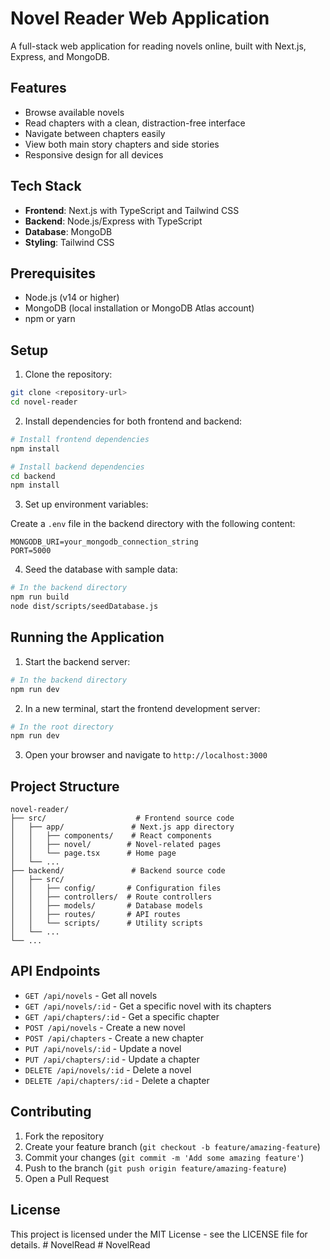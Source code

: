 # Novel Reader Web Application

A full-stack web application for reading novels online, built with Next.js, Express, and MongoDB.

## Features

- Browse available novels
- Read chapters with a clean, distraction-free interface
- Navigate between chapters easily
- View both main story chapters and side stories
- Responsive design for all devices

## Tech Stack

- **Frontend**: Next.js with TypeScript and Tailwind CSS
- **Backend**: Node.js/Express with TypeScript
- **Database**: MongoDB
- **Styling**: Tailwind CSS

## Prerequisites

- Node.js (v14 or higher)
- MongoDB (local installation or MongoDB Atlas account)
- npm or yarn

## Setup

1. Clone the repository:
```bash
git clone <repository-url>
cd novel-reader
```

2. Install dependencies for both frontend and backend:
```bash
# Install frontend dependencies
npm install

# Install backend dependencies
cd backend
npm install
```

3. Set up environment variables:

Create a `.env` file in the backend directory with the following content:
```
MONGODB_URI=your_mongodb_connection_string
PORT=5000
```

4. Seed the database with sample data:
```bash
# In the backend directory
npm run build
node dist/scripts/seedDatabase.js
```

## Running the Application

1. Start the backend server:
```bash
# In the backend directory
npm run dev
```

2. In a new terminal, start the frontend development server:
```bash
# In the root directory
npm run dev
```

3. Open your browser and navigate to `http://localhost:3000`

## Project Structure

```
novel-reader/
├── src/                    # Frontend source code
│   ├── app/               # Next.js app directory
│   │   ├── components/    # React components
│   │   ├── novel/        # Novel-related pages
│   │   └── page.tsx      # Home page
│   └── ...
├── backend/               # Backend source code
│   ├── src/
│   │   ├── config/       # Configuration files
│   │   ├── controllers/  # Route controllers
│   │   ├── models/       # Database models
│   │   ├── routes/       # API routes
│   │   └── scripts/      # Utility scripts
│   └── ...
└── ...
```

## API Endpoints

- `GET /api/novels` - Get all novels
- `GET /api/novels/:id` - Get a specific novel with its chapters
- `GET /api/chapters/:id` - Get a specific chapter
- `POST /api/novels` - Create a new novel
- `POST /api/chapters` - Create a new chapter
- `PUT /api/novels/:id` - Update a novel
- `PUT /api/chapters/:id` - Update a chapter
- `DELETE /api/novels/:id` - Delete a novel
- `DELETE /api/chapters/:id` - Delete a chapter

## Contributing

1. Fork the repository
2. Create your feature branch (`git checkout -b feature/amazing-feature`)
3. Commit your changes (`git commit -m 'Add some amazing feature'`)
4. Push to the branch (`git push origin feature/amazing-feature`)
5. Open a Pull Request

## License

This project is licensed under the MIT License - see the LICENSE file for details. #   N o v e l R e a d  
 #   N o v e l R e a d  
 